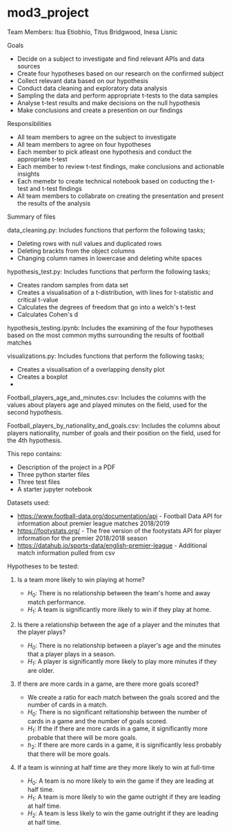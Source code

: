 # mod3_project

Team Members: Itua Etiobhio, Titus Bridgwood, Inesa Lisnic

Goals
* Decide on a subject to investigate and find relevant APIs and data sources
* Create four hypotheses based on our research on the confirmed subject
* Collect relevant data based on our hypothesis
* Conduct data cleaning and exploratory data analysis
* Sampling the data and perform appropriate t-tests to the data samples 
* Analyse t-test results and make decisions on the null hypothesis 
* Make conclusions and create a presention on our findings

Responsibilities
* All team members to agree on the subject to investigate 
* All team members to agree on four hypotheses 
* Each member to pick atleast one hypothesis and conduct the appropriate t-test 
* Each member to review t-test findings, make conclusions and actionable insights 
* Each memebr to create technical notebook based on coducting the t-test and t-test findings
* All team members to collabrate on creating the presentation and present the results of
  the analysis

Summary of files

data_cleaning.py: Includes functions that perform the following tasks;
* Deleting rows with null values and duplicated rows
* Deleting brackts from the object columns 
* Changing column names in lowercase and deleting white spaces  

hypothesis_test.py: Includes functions that perform the following tasks;
* Creates random samples from data set 
* Creates a visualisation of a t-distribution, with lines for t-statistic and critical t-value
* Calculates the degrees of freedom that go into a welch's t-test
* Calculates Cohen's d 

hypothesis_testing.ipynb: Includes the examining of the four hypotheses based on the most common myths surrounding the results of football matches

visualizations.py: Includes functions that perform the following tasks;
* Creates a visualisation of a overlapping density plot
* Creates a boxplot 
* 

Football_players_age_and_minutes.csv: Includes the columns with the values about players age and played minutes on the field, used for the second hypothesis.

Football_players_by_nationality_and_goals.csv: Includes the columns about players nationality, number of goals and their position on the field, used for the 4th hypothesis.



This repo contains:
* Description of the project in a PDF
* Three python starter files
* Three test files
* A starter jupyter notebook

Datasets used:
* https://www.football-data.org/documentation/api - Football Data API for information about premier league matches 2018/2019
* https://footystats.org/ - The free version of the footystats API for player information for the premier 2018/2018 season
* https://datahub.io/sports-data/english-premier-league - Additional match information pulled from csv

Hypotheses to be tested:

1. Is a team more likely to win playing at home?
    * $H_0$: There is no relationship between the team's home and away match performance.
    * $H_1$: A team is significantly more likely to win if they play at home.
  
2. Is there a relationship between the age of a player and the minutes that the player plays?
    * $H_0$: There is no relationship between a player's age and the minutes that a player plays in a season.
    * $H_1$: A player is significantly more likely to play more minutes if they are older.

3. If there are more cards in a game, are there more goals scored?
    * We create a ratio for each match between the goals scored and the number of cards in a match.
    * $H_0$: There is no significant reltationship between the number of cards in a game and the number of goals scored. 
    * $H_1$: If the if there are more cards in a game, it significantly more probable that there will be more goals.
    * $h_2$: If there are more cards in a game, it is significantly less probably that there will be more goals. 

4. If a team is winning at half time are they more likely to win at full-time
    * $H_0$: A team is no more likely to win the game if they are leading at half time.
    * $H_1$: A team is more likely to win the game outright if they are leading at half time.
    * $H_2$: A team is less likely to win the game outright if they are leading at half time.